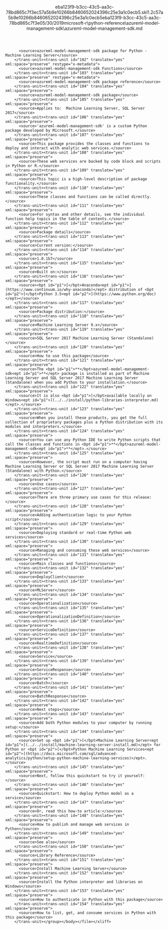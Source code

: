<?xml version="1.0"?><xliff version="1.2" xmlns="urn:oasis:names:tc:xliff:document:1.2" xmlns:xsi="http://www.w3.org/2001/XMLSchema-instance" xsi:schemaLocation="urn:oasis:names:tc:xliff:document:1.2 xliff-core-1.2-transitional.xsd"><file datatype="xml" original="azureml-model-management-sdk.md" source-language="en-US" target-language="en-US"><header><tool tool-id="mdxliff" tool-name="mdxliff" tool-version="1.0-8ab897d" tool-company="Microsoft" /><xliffext:skl_file_name xmlns:xliffext="urn:microsoft:content:schema:xliffextensions">eba123f9-b3cc-43c5-aa3c-78bd865c7f3ec57a5b9e10266b8460652024396c25e3a1c0ecb5.skl</xliffext:skl_file_name><xliffext:version xmlns:xliffext="urn:microsoft:content:schema:xliffextensions">1.2</xliffext:version><xliffext:ms.openlocfilehash xmlns:xliffext="urn:microsoft:content:schema:xliffextensions">c57a5b9e10266b8460652024396c25e3a1c0ecb5</xliffext:ms.openlocfilehash><xliffext:ms.sourcegitcommit xmlns:xliffext="urn:microsoft:content:schema:xliffextensions">eba123f9-b3cc-43c5-aa3c-78bd865c7f3e</xliffext:ms.sourcegitcommit><xliffext:ms.lasthandoff xmlns:xliffext="urn:microsoft:content:schema:xliffextensions">05/30/2019</xliffext:ms.lasthandoff><xliffext:ms.openlocfilepath xmlns:xliffext="urn:microsoft:content:schema:xliffextensions">microsoft-r\python-reference\azureml-model-management-sdk\azureml-model-management-sdk.md</xliffext:ms.openlocfilepath></header><body><group id="content" extype="content"><trans-unit id="101" translate="yes" xml:space="preserve" restype="x-metadata">
          <source>azureml-model-management-sdk package for Python - Machine Learning Server</source>
        </trans-unit><trans-unit id="102" translate="yes" xml:space="preserve" restype="x-metadata">
          <source>azureml-model-management-sdk Functions</source>
        </trans-unit><trans-unit id="103" translate="yes" xml:space="preserve" restype="x-metadata">
          <source>azureml-model-management-sdk package reference</source>
        </trans-unit><trans-unit id="104" translate="yes" xml:space="preserve">
          <source>azureml-model-management-sdk package</source>
        </trans-unit><trans-unit id="105" translate="yes" xml:space="preserve">
          <source>Applies to:  Machine Learning Server, SQL Server 2017</source>
        </trans-unit><trans-unit id="106" translate="yes" xml:space="preserve">
          <source>'azureml-model-management-sdk' is a custom Python package developed by Microsoft.</source>
        </trans-unit><trans-unit id="107" translate="yes" xml:space="preserve">
          <source>This package provides the classes and functions to deploy and interact with analytic web services.</source>
        </trans-unit><trans-unit id="108" translate="yes" xml:space="preserve">
          <source>These web services are backed by code block and scripts in Python or R.</source>
        </trans-unit><trans-unit id="109" translate="yes" xml:space="preserve">
          <source>This topic is a high-level description of package functionality.</source>
        </trans-unit><trans-unit id="110" translate="yes" xml:space="preserve">
          <source>These classes and functions can be called directly.</source>
        </trans-unit><trans-unit id="111" translate="yes" xml:space="preserve">
          <source>For syntax and other details, see the individual function help topics in the table of contents.</source>
        </trans-unit><trans-unit id="112" translate="yes" xml:space="preserve">
          <source>Package details</source>
        </trans-unit><trans-unit id="113" translate="yes" xml:space="preserve">
          <source>Current version:</source>
        </trans-unit><trans-unit id="114" translate="yes" xml:space="preserve">
          <source>1.0.1b7</source>
        </trans-unit><trans-unit id="115" translate="yes" xml:space="preserve">
          <source>Built on:</source>
        </trans-unit><trans-unit id="116" translate="yes" xml:space="preserve">
          <source><bpt id="p1">[</bpt>Anaconda<ept id="p1">](https://www.continuum.io/why-anaconda)</ept> distribution of <bpt id="p2">[</bpt>Python 3.5<ept id="p2">](https://www.python.org/doc)</ept></source>
        </trans-unit><trans-unit id="117" translate="yes" xml:space="preserve">
          <source>Package distribution:</source>
        </trans-unit><trans-unit id="118" translate="yes" xml:space="preserve">
          <source>Machine Learning Server 9.x</source>
        </trans-unit><trans-unit id="119" translate="yes" xml:space="preserve">
          <source>SQL Server 2017 Machine Learning Server (Standalone)</source>
        </trans-unit><trans-unit id="120" translate="yes" xml:space="preserve">
          <source>How to use this package</source>
        </trans-unit><trans-unit id="121" translate="yes" xml:space="preserve">
          <source>The <bpt id="p1">**</bpt>azureml-model-management-sdk<ept id="p1">**</ept> package is installed as part of Machine Learning Server and SQL Server 2017 Machine Learning Server (Standalone) when you add Python to your installation.</source>
        </trans-unit><trans-unit id="122" translate="yes" xml:space="preserve">
          <source>It is also <bpt id="p1">[</bpt>available locally on Windows<ept id="p1">](../../install/python-libraries-interpreter.md)</ept>.</source>
        </trans-unit><trans-unit id="123" translate="yes" xml:space="preserve">
          <source>When you install these products, you get the full collection of proprietary packages plus a Python distribution with its modules and interpreters.</source>
        </trans-unit><trans-unit id="124" translate="yes" xml:space="preserve">
          <source>You can use any Python IDE to write Python scripts that call the classes and functions in <bpt id="p1">**</bpt>azureml-model-management-sdk<ept id="p1">**</ept>.</source>
        </trans-unit><trans-unit id="125" translate="yes" xml:space="preserve">
          <source>However, the script must run on a computer having Machine Learning Server or SQL Server 2017 Machine Learning Server (Standalone) with Python.</source>
        </trans-unit><trans-unit id="126" translate="yes" xml:space="preserve">
          <source>Use cases</source>
        </trans-unit><trans-unit id="127" translate="yes" xml:space="preserve">
          <source>There are three primary use cases for this release:</source>
        </trans-unit><trans-unit id="128" translate="yes" xml:space="preserve">
          <source>Adding authentication logic to your Python script</source>
        </trans-unit><trans-unit id="129" translate="yes" xml:space="preserve">
          <source>Deploying standard or real-time Python web services</source>
        </trans-unit><trans-unit id="130" translate="yes" xml:space="preserve">
          <source>Managing and consuming these web services</source>
        </trans-unit><trans-unit id="131" translate="yes" xml:space="preserve">
          <source>Main classes and functions</source>
        </trans-unit><trans-unit id="132" translate="yes" xml:space="preserve">
          <source>DeployClient</source>
        </trans-unit><trans-unit id="133" translate="yes" xml:space="preserve">
          <source>MLServer</source>
        </trans-unit><trans-unit id="134" translate="yes" xml:space="preserve">
          <source>Operationalization</source>
        </trans-unit><trans-unit id="135" translate="yes" xml:space="preserve">
          <source>OperationalizationDefinition</source>
        </trans-unit><trans-unit id="136" translate="yes" xml:space="preserve">
          <source>ServiceDefinition</source>
        </trans-unit><trans-unit id="137" translate="yes" xml:space="preserve">
          <source>RealtimeDefinition</source>
        </trans-unit><trans-unit id="138" translate="yes" xml:space="preserve">
          <source>Service</source>
        </trans-unit><trans-unit id="139" translate="yes" xml:space="preserve">
          <source>ServiceResponse</source>
        </trans-unit><trans-unit id="140" translate="yes" xml:space="preserve">
          <source>Batch</source>
        </trans-unit><trans-unit id="141" translate="yes" xml:space="preserve">
          <source>BatchResponse</source>
        </trans-unit><trans-unit id="142" translate="yes" xml:space="preserve">
          <source>Next steps</source>
        </trans-unit><trans-unit id="143" translate="yes" xml:space="preserve">
          <source>Add both Python modules to your computer by running setup:</source>
        </trans-unit><trans-unit id="144" translate="yes" xml:space="preserve">
          <source>Set up <bpt id="p1">[</bpt>Machine Learning Server<ept id="p1">](../../install/machine-learning-server-install.md)</ept> for Python or <bpt id="p2">[</bpt>Python Machine Learning Services<ept id="p2">](https://docs.microsoft.com/sql/advanced-analytics/python/setup-python-machine-learning-services)</ept>.</source>
        </trans-unit><trans-unit id="145" translate="yes" xml:space="preserve">
          <source>Next, follow this quickstart to try it yourself:</source>
        </trans-unit><trans-unit id="146" translate="yes" xml:space="preserve">
          <source>Quickstart: How to deploy Python model as a service</source>
        </trans-unit><trans-unit id="147" translate="yes" xml:space="preserve">
          <source>Or, read this how-to article:</source>
        </trans-unit><trans-unit id="148" translate="yes" xml:space="preserve">
          <source>How to publish and manage web services in Python</source>
        </trans-unit><trans-unit id="149" translate="yes" xml:space="preserve">
          <source>See also</source>
        </trans-unit><trans-unit id="150" translate="yes" xml:space="preserve">
          <source>Library Reference</source>
        </trans-unit><trans-unit id="151" translate="yes" xml:space="preserve">
          <source>Install Machine Learning Server</source>
        </trans-unit><trans-unit id="152" translate="yes" xml:space="preserve">
          <source>Install the Python interpreter and libraries on Windows</source>
        </trans-unit><trans-unit id="153" translate="yes" xml:space="preserve">
          <source>How to authenticate in Python with this package</source>
        </trans-unit><trans-unit id="154" translate="yes" xml:space="preserve">
          <source>How to list, get, and consume services in Python with this package</source>
        </trans-unit></group></body></file></xliff>